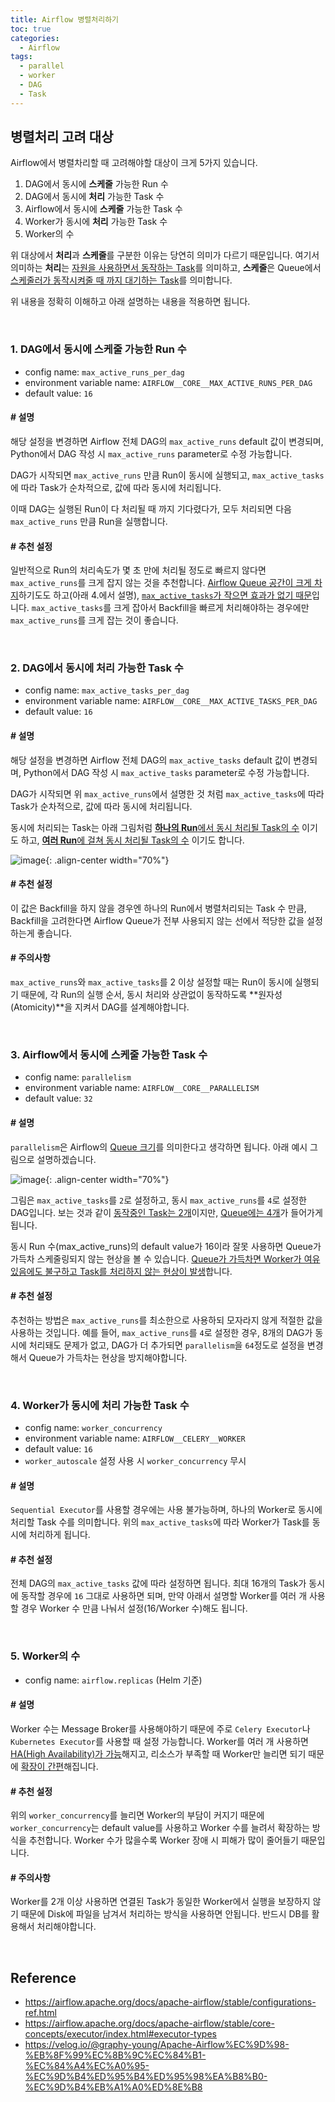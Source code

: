 ```yaml
---
title: Airflow 병렬처리하기
toc: true
categories:
  - Airflow
tags:
  - parallel
  - worker
  - DAG
  - Task
---
```


## 병렬처리 고려 대상
Airflow에서 병렬차리할 때 고려해야할 대상이 크게 5가지 있습니다.

1. DAG에서 동시에 **스케줄** 가능한 Run 수
2. DAG에서 동시에 **처리** 가능한 Task 수
3. Airflow에서 동시에 **스케줄** 가능한 Task 수
4. Worker가 동시에 **처리** 가능한 Task 수
5. Worker의 수

위 대상에서 **처리**과 **스케줄**를 구분한 이유는 당연히 의미가 다르기 때문입니다. 여기서 의미하는 **처리**는 <u>자원을 사용하면서 동작하는 Task</u>를 의미하고, **스케줄**은 Queue에서 <u>스케줄러가 동작시켜줄 때 까지 대기하는 Task</u>를 의미합니다.

위 내용을 정확히 이해하고 아래 설명하는 내용을 적용하면 됩니다.

<br>


### 1. DAG에서 동시에 스케줄 가능한 Run 수
- config name: `max_active_runs_per_dag`
- environment variable name: `AIRFLOW__CORE__MAX_ACTIVE_RUNS_PER_DAG`
- default value: `16`

#### # 설명
해당 설정을 변경하면 Airflow 전체 DAG의 `max_active_runs` default 값이 변경되며, Python에서 DAG 작성 시 `max_active_runs` parameter로 수정 가능합니다.

DAG가 시작되면 `max_active_runs` 만큼 Run이 동시에 실행되고, `max_active_tasks`에 따라 Task가 순차적으로, 값에 따라 동시에 처리됩니다. 

이때 DAG는 실행된 Run이 다 처리될 때 까지 기다렸다가, 모두 처리되면 다음 `max_active_runs` 만큼  Run을 실행합니다.

#### # 추천 설정
일반적으로 Run의 처리속도가 몇 초 만에 처리될 정도로 빠르지 않다면 `max_active_runs`를 크게 잡지 않는 것을 추천합니다. <u>Airflow Queue 공간이 크게 차지</u>하기도도 하고(아래 4.에서 설명), <u>`max_active_tasks`가 작으면 효과가 없기 때문</u>입니다.
`max_active_tasks`를 크게 잡아서 Backfill을 빠르게 처리해야하는 경우에만 `max_active_runs`를 크게 잡는 것이 좋습니다.

<br>

### 2. DAG에서 동시에 처리 가능한 Task 수
- config name: `max_active_tasks_per_dag`
- environment variable name: `AIRFLOW__CORE__MAX_ACTIVE_TASKS_PER_DAG`
- default value: `16`

#### # 설명
해당 설정을 변경하면 Airflow 전체 DAG의 `max_active_tasks` default 값이 변경되며, Python에서 DAG 작성 시 `max_active_tasks` parameter로 수정 가능합니다.

DAG가 시작되면 위 `max_active_runs`에서 설명한 것 처럼 `max_active_tasks`에 따라 Task가 순차적으로, 값에 따라 동시에 처리됩니다.

동시에 처리되는 Task는 아래 그림처럼 **<u>하나의 Run</u>**<u>에서 동시 처리될 Task의 수</u> 이기도 하고, **<u>여러 Run</u>**<u>에 걸쳐 동시 처리될 Task의 수</u> 이기도 합니다.

![image](/assets/images/posts/2023-2-9-airflow-parallel/dag_active_tasks_example1.png){: .align-center width="70%"}

#### # 추천 설정
이 값은 Backfill을 하지 않을 경우엔 하나의 Run에서 병렬처리되는 Task 수 만큼, Backfill을 고려한다면 Airflow Queue가 전부 사용되지 않는 선에서 적당한 값을 설정하는게 좋습니다.


#### # 주의사항
`max_active_runs`와 `max_active_tasks`를 2 이상 설정할 때는 Run이 동시에 실행되기 때문에, 각 Run의 실행 순서, 동시 처리와 상관없이 동작하도록 **원자성(Atomicity)**을 지켜서 DAG를 설계해야합니다.

<br>

### 3. Airflow에서 동시에 스케줄 가능한 Task 수
- config name: `parallelism`
- environment variable name: `AIRFLOW__CORE__PARALLELISM`
- default value: `32`

#### # 설명
`parallelism`은 Airflow의 <u>Queue 크기</u>를 의미한다고 생각하면 됩니다. 아래 예시 그림으로 설명하겠습니다.

![image](/assets/images/posts/2023-2-9-airflow-parallel/airflow_queue_example1.png){: .align-center width="70%"}

그림은 `max_active_tasks`를 `2`로 설정하고, 동시 `max_active_runs`를 `4`로 설정한 DAG입니다. 보는 것과 같이 <u>동작중인 Task는 2개</u>이지만, <u>Queue에는 4개</u>가 들어가게 됩니다. 

동시 Run 수(max_active_runs)의 default value가 16이라 잘못 사용하면 Queue가 가득차 스케줄링되지 않는 현상을 볼 수 있습니다. <u>Queue가 가득차면 Worker가 여유있음에도 불구하고 Task를 처리하지 않는 현상이 발생</u>합니다.

#### # 추천 설정
추천하는 방법은 `max_active_runs`를 최소한으로 사용하되 모자라지 않게 적절한 값을 사용하는 것입니다. 예를 들어, `max_active_runs`를 `4`로 설정한 경우, 8개의 DAG가 동시에 처리돼도 문제가 없고, DAG가 더 추가되면 `parallelism`을 `64`정도로 설정을 변경해서 Queue가 가득차는 현상을 방지해야합니다.

<br>

### 4. Worker가 동시에 처리 가능한 Task 수
- config name: `worker_concurrency`
- environment variable name: `AIRFLOW__CELERY__WORKER`
- default value: `16`
- `worker_autoscale` 설정 사용 시 `worker_concurrency` 무시

#### # 설명
`Sequential Executor`를 사용할 경우에는 사용 불가능하며, 하나의 Worker로 동시에 처리할 Task 수를 의미합니다. 위의 `max_active_tasks`에 따라 Worker가 Task를 동시에 처리하게 됩니다.

#### # 추천 설정
전체 DAG의 `max_active_tasks` 값에 따라 설정하면 됩니다. 최대 16개의 Task가 동시에 동작할 경우에 `16` 그대로 사용하면 되며, 만약 아래서 설명할 Worker를 여러 개 사용할 경우 Worker 수 만큼 나눠서 설정(16/Worker 수)해도 됩니다.

<br>

### 5. Worker의 수
- config name: `airflow.replicas` (Helm 기준)

#### # 설명
Worker 수는 Message Broker를 사용해야하기 때문에 주로 `Celery Executor`나 `Kubernetes Executor`를 사용할 때 설정 가능합니다. 
Worker를 여러 개 사용하면 <u>HA(High Availability)가 가능</u>해지고, 리소스가 부족할 때 Worker만 늘리면 되기 때문에 <u>확장이 간편</u>해집니다.

#### # 추천 설정
위의 `worker_concurrency`를 늘리면 Worker의 부담이 커지기 때문에 `worker_concurrency`는 default value를 사용하고 Worker 수를 늘려서 확장하는 방식을 추천합니다. Worker 수가 많을수록 Worker 장애 시 피해가 많이 줄어들기 때문입니다.

#### # 주의사항
Worker를 2개 이상 사용하면 연결된 Task가 동일한 Worker에서 실행을 보장하지 않기 때문에 Disk에 파일을 남겨서 처리하는 방식을 사용하면 안됩니다. 반드시 DB를 활용해서 처리해야합니다.

<br>

## Reference
- https://airflow.apache.org/docs/apache-airflow/stable/configurations-ref.html
- https://airflow.apache.org/docs/apache-airflow/stable/core-concepts/executor/index.html#executor-types
- https://velog.io/@graphy-young/Apache-Airflow%EC%9D%98-%EB%8F%99%EC%8B%9C%EC%84%B1-%EC%84%A4%EC%A0%95-%EC%9D%B4%ED%95%B4%ED%95%98%EA%B8%B0-%EC%9D%B4%EB%A1%A0%ED%8E%B8